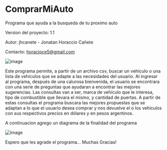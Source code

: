 # ComprarMiAuto


Programa que ayuda a la busqueda de tu proximo auto


Version del proyecto: 1.1

Autor: jhcanete - Jonatan Horaccio Cañete

Contacto: horacioce5@gmail.com

![image](https://user-images.githubusercontent.com/107326085/191488715-ae46b698-1de0-444e-a656-10ca2f66340f.png)


Este programa permite, a partir de un archivo csv, buscar un vehículo o una lista de vehículos que se adapte a las necesidades del usuario. Al ingresar al programa, después de una calurosa bienvenida, el usuario se encontrara con una serie de preguntas que ayudaran a encontrar las mejores sugerencias. Las consultas van a ser, marca de vehículo que le interesa, tipo de combustible que llevara el mismo, y cantidad de puertas. A partir de estas consultas el programa buscara las mejores propuestas que se adaptan a lo que el usuario desea comprar y nos devuelve el o los vehículos con sus respectivos precios en dólares y en pesos argentinos.

A continuacion agrego un diagrama de la finalidad del programa

![image](https://user-images.githubusercontent.com/107326085/191506742-7bff7587-da63-4dd5-b193-8936296ef51e.png)

Espero que les agrade el programa... Muchas Gracias!
